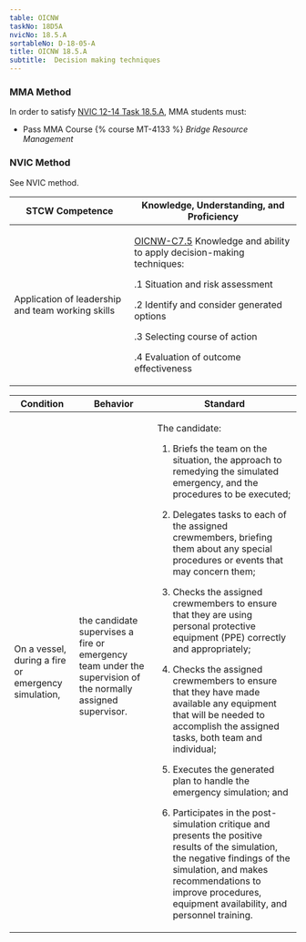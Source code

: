 ```yaml
---
table: OICNW
taskNo: 18D5A
nvicNo: 18.5.A 
sortableNo: D-18-05-A
title: OICNW 18.5.A 
subtitle:  Decision making techniques
---
```



### MMA Method

In order to satisfy  [NVIC 12-14  Task  18.5.A]({{site.baseurl}}/assets/images/nvic-12-14.pdf), MMA students must:

* Pass MMA Course {% course MT-4133 %}  *Bridge Resource Management*


### NVIC Method

<a onclick="togglevisibility('nvic_methods')" >See NVIC method.</a>

<div id='nvic_methods' class='hide'>

<table>
<thead>
<tr>
<th class='forty'> STCW Competence </th>
<th class='sixty'> Knowledge, Understanding, and Proficiency </th>
</tr>
</thead>




<tbody>
<tr><td markdown='1'>

Application of leadership and team working skills

</td><td markdown='1'>

[OICNW-C7.5]({{site.baseurl}}/tables/21.html#OICNW-C7.5) Knowledge and ability to apply decision-making techniques: 

.1  Situation and risk assessment 

.2  Identify and consider generated options

.3  Selecting course of action 

.4  Evaluation of outcome effectiveness

</td></tr>


</tbody>
</table>


<table>
<thead>
<tr><th class='twenty'>  Condition </th><th class='twenty'> Behavior </th><th  class='sixty'>Standard </th></tr>
</thead>
<tbody >



<tr><td markdown='1'>

On a vessel, during a fire or emergency simulation,

</td><td markdown='1'>

the candidate supervises a fire or emergency team under the supervision of the normally assigned supervisor.

<br>

<div class="tooltip">
<span class="tooltiptext">
</span>
</div>


</td><td markdown='1'>

The candidate:

1. Briefs the team on the situation, the approach to remedying the simulated emergency, and the procedures to be executed;

2. Delegates tasks to each of the assigned crewmembers, briefing them about any special procedures or events that may concern them;

3. Checks the assigned crewmembers to ensure that they are using personal protective equipment (PPE) correctly and appropriately;

4. Checks the assigned crewmembers to ensure that they have made available any equipment that will be needed to accomplish the assigned tasks, both team and individual;

5. Executes the generated plan to handle the emergency simulation; and

6. Participates in the post-simulation critique and presents the positive results of the simulation, the negative findings of the simulation, and makes recommendations to improve procedures, equipment availability, and personnel training.

</td></tr>
</tbody>
</table>
</div>
